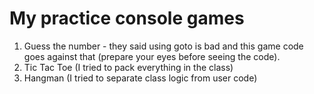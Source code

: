 # My practice console games
1. Guess the number - they said using goto is bad and this game code goes against that (prepare your eyes before seeing the code). 
2. Tic Tac Toe (I tried to pack everything in the class)
3. Hangman (I tried to separate class logic from user code)

